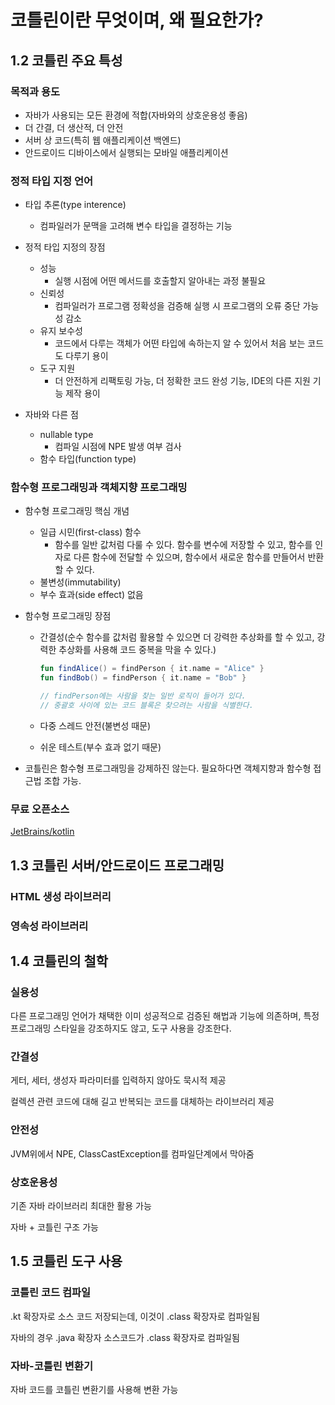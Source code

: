 # 코틀린이란 무엇이며, 왜 필요한가?

## 1.2 코틀린 주요 특성

### 목적과 용도

- 자바가 사용되는 모든 환경에 적합(자바와의 상호운용성 좋음)
- 더 간결, 더 생산적, 더 안전
- 서버 상 코드(특히 웹 애플리케이션 백엔드)
- 안드로이드 디바이스에서 실행되는 모바일 애플리케이션

### 정적 타입 지정 언어

- 타입 추론(type interence)
    - 컴파일러가 문맥을 고려해 변수 타입을 결정하는 기능

- 정적 타입 지정의 장점
    - 성능
        - 실행 시점에 어떤 메서드를 호출할지 알아내는 과정 불필요
    - 신뢰성
        - 컴파일러가 프로그램 정확성을 검증해 실행 시 프로그램의 오류 중단 가능성 감소
    - 유지 보수성
        - 코드에서 다루는 객체가 어떤 타입에 속하는지 알 수 있어서 처음 보는 코드도 다루기 용이
    - 도구 지원
        - 더 안전하게 리팩토링 가능, 더 정확한 코드 완성 기능, IDE의 다른 지원 기능 제작 용이

- 자바와 다른 점
    - nullable type
        - 컴파일 시점에 NPE 발생 여부 검사
    - 함수 타입(function type)

### 함수형 프로그래밍과 객체지향 프로그래밍

- 함수형 프로그래밍 핵심 개념
    - 일급 시민(first-class) 함수
        - 함수를 일반 값처럼 다룰 수 있다. 함수를 변수에 저장할 수 있고, 함수를 인자로 다른 함수에 전달할 수 있으며, 함수에서 새로운 함수를 만들어서 반환할 수 있다.
    - 불변성(immutability)
    - 부수 효과(side effect) 없음

- 함수형 프로그래밍 장점
    - 간결성(순수 함수를 값처럼 활용할 수 있으면 더 강력한 추상화를 할 수 있고, 강력한 추상화를 사용해 코드 중복을 막을 수 있다.)

        ```kotlin
        fun findAlice() = findPerson { it.name = "Alice" }
        fun findBob() = findPerson { it.name = "Bob" }

        // findPerson에는 사람을 찾는 일반 로직이 들어가 있다.
        // 중괄호 사이에 있는 코드 블록은 찾으려는 사람을 식별한다.
        ```

    - 다중 스레드 안전(불변성 때문)
    - 쉬운 테스트(부수 효과 없기 때문)

- 코틀린은 함수형 프로그래밍을 강제하진 않는다. 필요하다면 객체지향과 함수형 접근법 조합 가능.

### 무료 오픈소스

[JetBrains/kotlin](https://github.com/jetbrains/kotlin)

## 1.3 코틀린 서버/안드로이드 프로그래밍

### HTML 생성 라이브러리

### 영속성 라이브러리

## 1.4 코틀린의 철학

### 실용성

다른 프로그래밍 언어가 채택한 이미 성공적으로 검증된 해법과 기능에 의존하며,
특정 프로그래밍 스타일을 강조하지도 않고,
도구 사용을 강조한다.

### 간결성

게터, 세터, 생성자 파라미터를 입력하지 않아도 묵시적 제공

컬렉션 관련 코드에 대해 길고 반복되는 코드를 대체하는 라이브러리 제공

### 안전성

JVM위에서 NPE, ClassCastException를 컴파일단계에서 막아줌

### 상호운용성

기존 자바 라이브러리 최대한 활용 가능

자바 + 코틀린 구조 가능

## 1.5 코틀린 도구 사용

### 코틀린 코드 컴파일

.kt 확장자로 소스 코드 저장되는데, 이것이 .class 확장자로 컴파일됨

자바의 경우 .java 확장자 소스코드가 .class 확장자로 컴파일됨

### 자바-코틀린 변환기

자바 코드를 코틀린 변환기를 사용해 변환 가능
